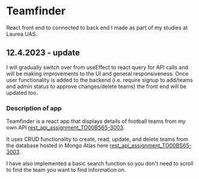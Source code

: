 # Teamfinder

React front end to connected to back end I made as part of my studies at Laurea UAS.

## 12.4.2023 - update 

I will gradually switch over from useEffect to react query for API calls and will be making improvements to the UI and general responsiveness. Once user functionality is added to the backend (i.e. require signup to add/teams and admin status to approve changes/delete teams) the front end will be updated too.

### Description of app

Teamfinder is a react app that displays details of football teams from my own API [rest_api_assignment_TO00BS65-3003](https://github.com/MattiHel85/rest_api_assignment_TO00BS65-3003).

It uses CRUD functionality to create, read, update, and delete teams from the database hosted in Mongo Atlas here [rest_api_assignment_TO00BS65-3003](https://football-teams-rest-api-assignment.onrender.com/api/).

I have also implemented a basic search function so you don't need to scroll to find the team you want to find information on. 
